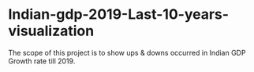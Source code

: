 # Indian-gdp-2019-Last-10-years-visualization
The scope of this project is to show ups &amp; downs occurred in Indian GDP Growth rate till 2019. 
